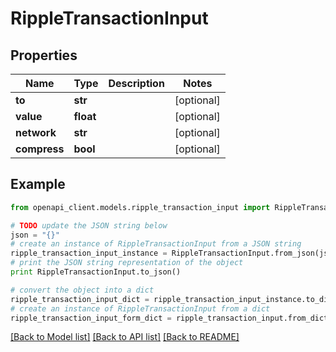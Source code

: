 # RippleTransactionInput


## Properties
Name | Type | Description | Notes
------------ | ------------- | ------------- | -------------
**to** | **str** |  | [optional] 
**value** | **float** |  | [optional] 
**network** | **str** |  | [optional] 
**compress** | **bool** |  | [optional] 

## Example

```python
from openapi_client.models.ripple_transaction_input import RippleTransactionInput

# TODO update the JSON string below
json = "{}"
# create an instance of RippleTransactionInput from a JSON string
ripple_transaction_input_instance = RippleTransactionInput.from_json(json)
# print the JSON string representation of the object
print RippleTransactionInput.to_json()

# convert the object into a dict
ripple_transaction_input_dict = ripple_transaction_input_instance.to_dict()
# create an instance of RippleTransactionInput from a dict
ripple_transaction_input_form_dict = ripple_transaction_input.from_dict(ripple_transaction_input_dict)
```
[[Back to Model list]](../README.md#documentation-for-models) [[Back to API list]](../README.md#documentation-for-api-endpoints) [[Back to README]](../README.md)


